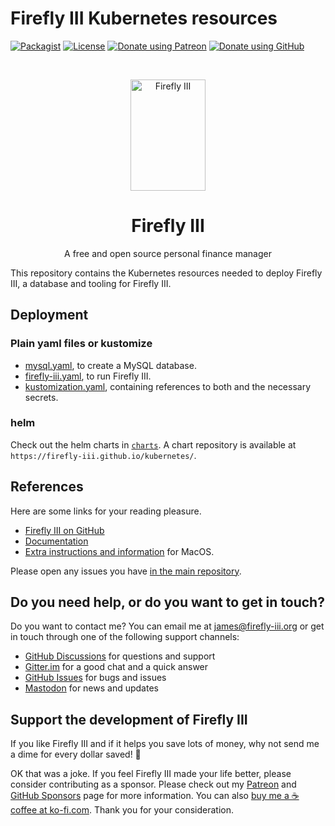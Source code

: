 # Firefly III Kubernetes resources

[![Packagist](https://img.shields.io/packagist/v/grumpydictator/firefly-iii.svg?style=flat-square)](https://packagist.org/packages/grumpydictator/firefly-iii)
[![License](https://img.shields.io/github/license/firefly-iii/firefly-iii.svg?style=flat-square])](https://www.gnu.org/licenses/agpl-3.0.html)
[![Donate using Patreon](https://img.shields.io/badge/donate-%40JC5-green?logo=patreon&style=flat-square)](https://www.patreon.com/jc5)
[![Donate using GitHub](https://img.shields.io/badge/donate-GitHub-green?logo=github&style=flat-square)](https://github.com/sponsors/JC5)

<!-- PROJECT LOGO -->
<br />
<p align="center">
  <a href="https://firefly-iii.org/">
    <img src="https://raw.githubusercontent.com/firefly-iii/firefly-iii/develop/.github/assets/img/logo-small.png" alt="Firefly III" width="120" height="178">
  </a>
</p>
  <h1 align="center">Firefly III</h1>

  <p align="center">
    A free and open source personal finance manager
    <br />
  </p>
<!--- END PROJECT LOGO -->

This repository contains the Kubernetes resources needed to deploy Firefly III, a database and tooling for Firefly III.

## Deployment

### Plain yaml files or kustomize

* [mysql.yaml](kustomize/mysql.yaml), to create a MySQL database.
* [firefly-iii.yaml](kustomize/firefly-iii.yaml), to run Firefly III.
* [kustomization.yaml](kustomize/kustomization.yaml), containing references to both and the necessary secrets.

### helm

Check out the helm charts in [`charts`](charts/README.md). A chart repository is available at `https://firefly-iii.github.io/kubernetes/`.

## References

Here are some links for your reading pleasure.

- [Firefly III on GitHub](https://github.com/firefly-iii/firefly-iii)
- [Documentation](https://docs.firefly-iii.org/installation/k8n)
- [Extra instructions and information](https://github.com/creylopez/ffiiimacosk8s) for MacOS.

Please open any issues you have [in the main repository](https://github.com/firefly-iii/firefly-iii).

<!-- HELP TEXT -->

## Do you need help, or do you want to get in touch?

Do you want to contact me? You can email me at [james@firefly-iii.org](mailto:james@firefly-iii.org) or get in touch through one of the following support channels:

- [GitHub Discussions](https://github.com/firefly-iii/firefly-iii/discussions/) for questions and support
- [Gitter.im](https://gitter.im/firefly-iii/firefly-iii) for a good chat and a quick answer
- [GitHub Issues](https://github.com/firefly-iii/firefly-iii/issues) for bugs and issues
- <a rel="me" href="https://fosstodon.org/@ff3">Mastodon</a> for news and updates

<!-- END OF HELP TEXT -->

<!-- SPONSOR TEXT -->

## Support the development of Firefly III

If you like Firefly III and if it helps you save lots of money, why not send me a dime for every dollar saved! 🥳

OK that was a joke. If you feel Firefly III made your life better, please consider contributing as a sponsor. Please check out my [Patreon](https://www.patreon.com/jc5) and [GitHub Sponsors](https://github.com/sponsors/JC5) page for more information. You can also [buy me a ☕️ coffee at ko-fi.com](https://ko-fi.com/Q5Q5R4SH1). Thank you for your consideration.

<!-- END OF SPONSOR TEXT -->

